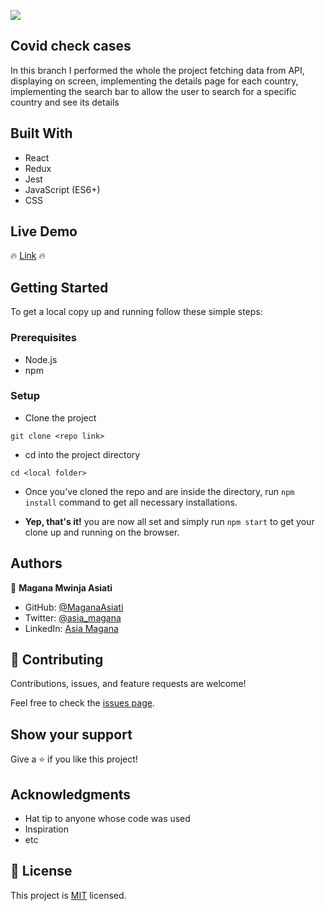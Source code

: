 ![](https://img.shields.io/badge/Microverse-blueviolet)

## Covid check cases
In this branch I performed the whole the project fetching data from API, displaying on screen, implementing the details page for each country, implementing the search bar to allow the user to search for a specific country and see its details
## Built With

- React
- Redux
- Jest
- JavaScript (ES6+)
- CSS

## Live Demo

🔥 [Link](https://hilarious-croissant-7ac7d2.netlify.app) 🔥

## Getting Started

To get a local copy up and running follow these simple steps:

### Prerequisites

- Node.js
- npm

### Setup

- Clone the project
```terminal
git clone <repo link>
```

- cd into the project directory
```terminal
cd <local folder>
```
- Once you've cloned the repo and are inside the directory, run `npm install` 
command to get all necessary installations.

- **Yep, that's it!** you are now all set and simply run `npm start` to get your clone up and running on the browser.

## Authors

👤 **Magana Mwinja Asiati**

- GitHub: [@MaganaAsiati ](https://github.com/MaganaAsiati)
- Twitter: [@asia_magana](https://twitter.com/asia_magana)
- LinkedIn: [Asia Magana](https://www.linkedin.com/in/asia-magana-60b451200/)



## 🤝 Contributing

Contributions, issues, and feature requests are welcome!

Feel free to check the [issues page](../../issues/).

## Show your support

Give a ⭐️ if you like this project!

## Acknowledgments

- Hat tip to anyone whose code was used
- Inspiration
- etc

## 📝 License

This project is [MIT](./MIT.md) licensed.
